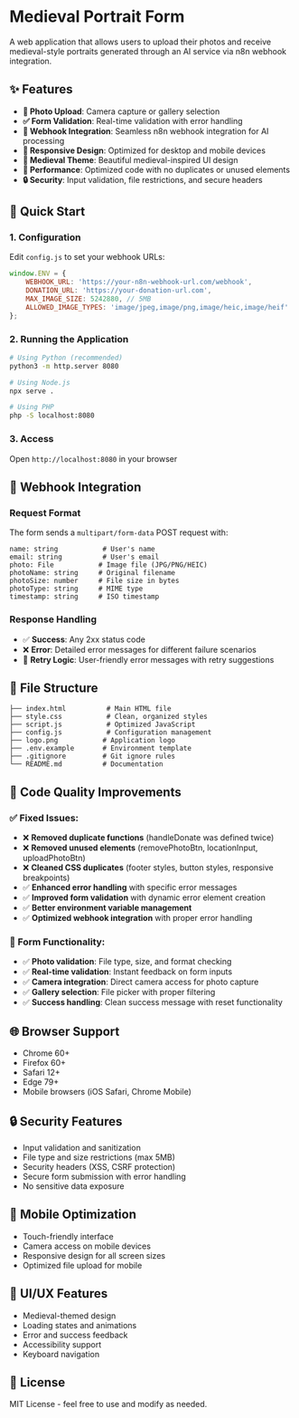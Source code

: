 # Medieval Portrait Form

A web application that allows users to upload their photos and receive medieval-style portraits generated through an AI service via n8n webhook integration.

## ✨ Features

- **📸 Photo Upload**: Camera capture or gallery selection
- **✅ Form Validation**: Real-time validation with error handling
- **🔗 Webhook Integration**: Seamless n8n webhook integration for AI processing
- **📱 Responsive Design**: Optimized for desktop and mobile devices
- **🏰 Medieval Theme**: Beautiful medieval-inspired UI design
- **🚀 Performance**: Optimized code with no duplicates or unused elements
- **🔒 Security**: Input validation, file restrictions, and secure headers

## 🚀 Quick Start

### 1. Configuration

Edit `config.js` to set your webhook URLs:

```javascript
window.ENV = {
    WEBHOOK_URL: 'https://your-n8n-webhook-url.com/webhook',
    DONATION_URL: 'https://your-donation-url.com',
    MAX_IMAGE_SIZE: 5242880, // 5MB
    ALLOWED_IMAGE_TYPES: 'image/jpeg,image/png,image/heic,image/heif'
};
```

### 2. Running the Application

```bash
# Using Python (recommended)
python3 -m http.server 8080

# Using Node.js
npx serve .

# Using PHP
php -S localhost:8080
```

### 3. Access
Open `http://localhost:8080` in your browser

## 🔗 Webhook Integration

### Request Format
The form sends a `multipart/form-data` POST request with:

```
name: string           # User's name
email: string          # User's email
photo: File           # Image file (JPG/PNG/HEIC)
photoName: string     # Original filename
photoSize: number     # File size in bytes
photoType: string     # MIME type
timestamp: string     # ISO timestamp
```

### Response Handling
- ✅ **Success**: Any 2xx status code
- ❌ **Error**: Detailed error messages for different failure scenarios
- 🔄 **Retry Logic**: User-friendly error messages with retry suggestions

## 📁 File Structure

```
├── index.html          # Main HTML file
├── style.css           # Clean, organized styles
├── script.js           # Optimized JavaScript
├── config.js           # Configuration management
├── logo.png           # Application logo
├── .env.example       # Environment template
├── .gitignore         # Git ignore rules
└── README.md          # Documentation
```

## 🔧 Code Quality Improvements

### ✅ Fixed Issues:
- ❌ **Removed duplicate functions** (handleDonate was defined twice)
- ❌ **Removed unused elements** (removePhotoBtn, locationInput, uploadPhotoBtn)
- ❌ **Cleaned CSS duplicates** (footer styles, button styles, responsive breakpoints)
- ✅ **Enhanced error handling** with specific error messages
- ✅ **Improved form validation** with dynamic error element creation
- ✅ **Better environment variable management**
- ✅ **Optimized webhook integration** with proper error handling

### 🎯 Form Functionality:
- ✅ **Photo validation**: File type, size, and format checking
- ✅ **Real-time validation**: Instant feedback on form inputs
- ✅ **Camera integration**: Direct camera access for photo capture
- ✅ **Gallery selection**: File picker with proper filtering
- ✅ **Success handling**: Clean success message with reset functionality

## 🌐 Browser Support

- Chrome 60+
- Firefox 60+
- Safari 12+
- Edge 79+
- Mobile browsers (iOS Safari, Chrome Mobile)

## 🔒 Security Features

- Input validation and sanitization
- File type and size restrictions (max 5MB)
- Security headers (XSS, CSRF protection)
- Secure form submission with error handling
- No sensitive data exposure

## 📱 Mobile Optimization

- Touch-friendly interface
- Camera access on mobile devices
- Responsive design for all screen sizes
- Optimized file upload for mobile

## 🎨 UI/UX Features

- Medieval-themed design
- Loading states and animations
- Error and success feedback
- Accessibility support
- Keyboard navigation

## 📄 License

MIT License - feel free to use and modify as needed.
